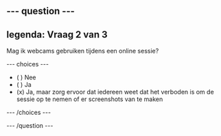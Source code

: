 --- question ---
---
legenda: Vraag 2 van 3
---

Mag ik webcams gebruiken tijdens een online sessie?

--- choices ---

- ( ) Nee
- ( ) Ja
- (x) Ja, maar zorg ervoor dat iedereen weet dat het verboden is om de sessie op te nemen of er screenshots van te maken

--- /choices ---

--- /question ---
